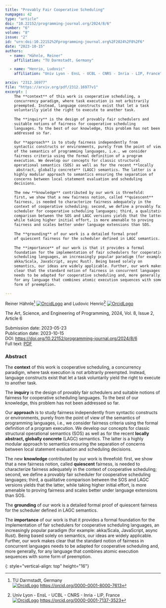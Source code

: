 ```yaml
---
title: "Provably Fair Cooperative Scheduling"
numpages: 42
type: "article"
doi: "10.22152/programming-journal.org/2024/8/6"
number: "6"
volume: "8"
issue: "2"
id: "urn:doi:10.22152%2Fprogramming-journal.org%2F2024%2F8%2F6"
date: "2023-10-15"
authors: 
  - name: "Hähnle, Reiner"
    affiliation: "TU Darmstadt, Germany"

  - name: "Henrio, Ludovic"
    affiliation: "Univ Lyon - EnsL - UCBL - CNRS - Inria - LIP, France"

arxiv: "2312.16977"
file: "https://arxiv.org/pdf/2312.16977v1"
excerpt: |
    The **context** of this work is cooperative scheduling, a
    concurrency paradigm, where task execution is not arbitrarily
    preempted. Instead, language constructs exist that let a task
    voluntarily yield the right to execute to another task.
    
    The **inquiry** is the design of provably fair schedulers and
    suitable notions of fairness for cooperative scheduling
    languages. To the best of our knowledge, this problem has not been
    addressed so far.
    
    Our **approach** is to study fairness independently from
    syntactic constructs or environments, purely from the point of view
    of the semantics of programming languages, i.e., we consider
    fairness criteria using the formal definition of a program
    execution. We develop our concepts for classic structural
    operational semantics (SOS) as well as for the recent **locally
     abstract, globally concrete** (LAGC) semantics. The latter is a
    highly modular approach to semantics ensuring the separation of
    concerns between local statement evaluation and scheduling
    decisions.
    
    The new **knowledge** contributed by our work is threefold:
    first, we show that a new fairness notion, called **quiescent**
    fairness, is needed to characterize fairness adequately in the
    context of cooperative scheduling; second, we define a provably fair
    scheduler for cooperative scheduling languages; third, a qualitative
    comparison between the SOS and LAGC versions yields that the latter,
    while taking higher initial effort, is more amenable to proving
    fairness and scales better under language extensions than SOS.
    
    The **grounding** of our work is a detailed formal proof
    of quiescent fairness for the scheduler defined in LAGC semantics.
    
    The **importance** of our work is that it provides a formal
    foundation for the implementation of fair schedulers for cooperative
    scheduling languages, an increasingly popular paradigm (for example:
    akka/Scala, JavaScript, async Rust). Being based solely on
    semantics, our ideas are widely applicable. Further, our work makes
    clear that the standard notion of fairness in concurrent languages
    needs to be adapted for cooperative scheduling and, more generally,
    for any language that combines atomic execution sequences with some
    form of preemption.

---
```

Reiner Hähnle[^1] [![OrcidLogo]](https://orcid.org/0000-0001-8000-7613) and Ludovic Henrio[^2] [![OrcidLogo]](https://orcid.org/0000-0001-7137-3523)

The Art, Science, and Engineering of Programming, 2024, Vol. 8, Issue 2, Article 6

Submission date: 2023-05-23  
Publication date: 2023-10-15  
DOI: <https://doi.org/10.22152/programming-journal.org/2024/8/6>  
Full text: [PDF](https://arxiv.org/pdf/2312.16977v1)  


### Abstract

The **context** of this work is cooperative scheduling, a
concurrency paradigm, where task execution is not arbitrarily
preempted. Instead, language constructs exist that let a task
voluntarily yield the right to execute to another task.

The **inquiry** is the design of provably fair schedulers and
suitable notions of fairness for cooperative scheduling
languages. To the best of our knowledge, this problem has not been
addressed so far.

Our **approach** is to study fairness independently from
syntactic constructs or environments, purely from the point of view
of the semantics of programming languages, i.e., we consider
fairness criteria using the formal definition of a program
execution. We develop our concepts for classic structural
operational semantics (SOS) as well as for the recent **locally
 abstract, globally concrete** (LAGC) semantics. The latter is a
highly modular approach to semantics ensuring the separation of
concerns between local statement evaluation and scheduling
decisions.

The new **knowledge** contributed by our work is threefold:
first, we show that a new fairness notion, called **quiescent**
fairness, is needed to characterize fairness adequately in the
context of cooperative scheduling; second, we define a provably fair
scheduler for cooperative scheduling languages; third, a qualitative
comparison between the SOS and LAGC versions yields that the latter,
while taking higher initial effort, is more amenable to proving
fairness and scales better under language extensions than SOS.

The **grounding** of our work is a detailed formal proof
of quiescent fairness for the scheduler defined in LAGC semantics.

The **importance** of our work is that it provides a formal
foundation for the implementation of fair schedulers for cooperative
scheduling languages, an increasingly popular paradigm (for example:
akka/Scala, JavaScript, async Rust). Being based solely on
semantics, our ideas are widely applicable. Further, our work makes
clear that the standard notion of fairness in concurrent languages
needs to be adapted for cooperative scheduling and, more generally,
for any language that combines atomic execution sequences with some
form of preemption.


[^1]: TU Darmstadt, Germany  
    [![OrcidLogo]](https://orcid.org/0000-0001-8000-7613) <https://orcid.org/0000-0001-8000-7613>

[^2]: Univ Lyon - EnsL - UCBL - CNRS - Inria - LIP, France  
    [![OrcidLogo]](https://orcid.org/0000-0001-7137-3523) <https://orcid.org/0000-0001-7137-3523>


[OrcidLogo]: /assets/images/orcid.svg "Orcid Logo"
{: style="vertical-align: top" height="16"}
